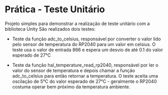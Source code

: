 # Prática - Teste Unitário
Projeto simples para demonstrar a realização de teste unitário com a biblioteca Unity
São realizados dois testes:

- Teste da função adc_to_celsius, responsável por converter o valor lido pelo sensor de temperatura do RP2040 para um valor em celsius. O teste usa o valor de entrada 866 e espera um desvio de até 0.1 do valor esperado de 27°C

- Teste da função hal_temperature_read_rp2040, responsável por ler o valor do sensor de temperatura e depois chamar a função adc_to_celsius para então retornar a temperatura. O teste aceita uma oscilação de 5°C do valor esperado de 27°C - geralmente o RP2040 costuma operar bem próximo da temperatura ambiente.
